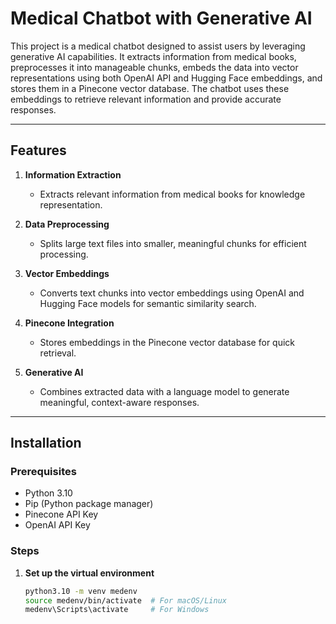# Medical Chatbot with Generative AI

This project is a medical chatbot designed to assist users by leveraging generative AI capabilities. It extracts information from medical books, preprocesses it into manageable chunks, embeds the data into vector representations using both OpenAI API and Hugging Face embeddings, and stores them in a Pinecone vector database. The chatbot uses these embeddings to retrieve relevant information and provide accurate responses.

---

## Features

1. **Information Extraction**

   - Extracts relevant information from medical books for knowledge representation.

2. **Data Preprocessing**

   - Splits large text files into smaller, meaningful chunks for efficient processing.

3. **Vector Embeddings**

   - Converts text chunks into vector embeddings using OpenAI and Hugging Face models for semantic similarity search.

4. **Pinecone Integration**

   - Stores embeddings in the Pinecone vector database for quick retrieval.

5. **Generative AI**
   - Combines extracted data with a language model to generate meaningful, context-aware responses.

---

## Installation

### Prerequisites

- Python 3.10
- Pip (Python package manager)
- Pinecone API Key
- OpenAI API Key

### Steps

1. **Set up the virtual environment**
   ```bash
   python3.10 -m venv medenv
   source medenv/bin/activate  # For macOS/Linux
   medenv\Scripts\activate     # For Windows
   ```
